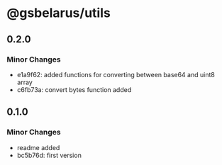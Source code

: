 # @gsbelarus/utils

## 0.2.0

### Minor Changes

- e1a9f62: added functions for converting between base64 and uint8 array
- c6fb73a: convert bytes function added

## 0.1.0

### Minor Changes

- readme added
- bc5b76d: first version
